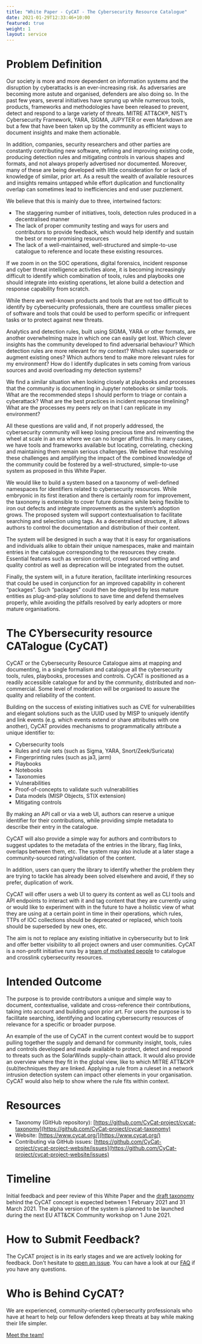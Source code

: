 ```yaml
---
title: "White Paper - CyCAT - The Cybersecurity Resource Catalogue"
date: 2021-01-29T12:33:46+10:00
featured: true
weight: 1
layout: service
---
```


# Problem Definition

Our society is more and more dependent on information systems and the disruption by cyberattacks is an ever-increasing risk. As adversaries are becoming more astute and organised, defenders are also doing so. In the past few years, several initiatives have sprung up while numerous tools, products, frameworks and methodologies have been released to prevent, detect and respond to a large variety of threats. MITRE ATT&CK®, NIST’s Cybersecurity Framework, YARA, SIGMA, JUPYTER or even Markdown are but a few that have been taken up by the community as efficient ways to document insights and make them actionable.

In addition, companies, security researchers and other parties are constantly contributing new software, refining and improving existing code, producing detection rules and mitigating controls in various shapes and formats, and not always properly advertised nor documented. Moreover, many of these are being developed with little consideration for or lack of knowledge of similar, prior art. As a result the wealth of available resources and insights remains untapped while effort duplication and functionality overlap can sometimes lead to inefficiencies and end user puzzlement.

We believe that this is mainly due to three, intertwined factors:

- The staggering number of initiatives, tools, detection rules produced in a decentralised manner
- The lack of proper community testing and ways for users and contributors to provide feedback, which would help identify and sustain the best or more promising resources
- The lack of a well-maintained, well-structured and simple-to-use catalogue to reference and locate these existing resources.

If we zoom in on the SOC operations, digital forensics, incident response and cyber threat intelligence activities alone, it is becoming increasingly difficult to identify which combination of tools, rules and playbooks one should integrate into existing operations, let alone build a detection and response capability from scratch.

While there are well-known products and tools that are not too difficult to identify by cybersecurity professionals, there are countless smaller pieces of software and tools that could be used to perform specific or infrequent tasks or to protect against new threats.

Analytics and detection rules, built using SIGMA, YARA or other formats, are another overwhelming maze in which one can easily get lost. Which clever insights has the community developed to find adversarial behaviour? Which detection rules are more relevant for my context? Which rules supersede or augment existing ones? Which authors tend to make more relevant rules for my environment? How do I identify duplicates in sets coming from various sources and avoid overloading my detection systems?

We find a similar situation when looking closely at playbooks and processes that the community is documenting in Jupyter notebooks or similar tools. What are the recommended steps I should perform to triage or contain a cyberattack? What are the best practices in incident response timelining? What are the processes my peers rely on that I can replicate in my environment?

All these questions are valid and, if not properly addressed, the cybersecurity community will keep losing precious time and reinventing the wheel at scale in an era where we can no longer afford this. In many cases, we have tools and frameworks available but locating, correlating, checking and maintaining them remain serious challenges. We believe that resolving these challenges and amplifying the impact of the combined knowledge of the community could be fostered by a well-structured, simple-to-use system as proposed in this White Paper.

We would like to build a system based on a taxonomy of well-defined namespaces for identifiers related to cybersecurity resources. While embryonic in its first iteration and there is certainly room for improvement, the taxonomy is extensible to cover future domains while being flexible to iron out defects and integrate improvements as the system’s adoption grows. The proposed system will support contextualisation to facilitate searching and selection using tags. As a decentralised structure, it allows authors to control the documentation and distribution of their content.

The system will be designed in such a way that it is easy for organisations and individuals alike to obtain their unique namespaces, make and maintain entries in the catalogue corresponding to the resources they create. Essential features such as version control, crowd sourced vetting and quality control as well as deprecation will be integrated from the outset.

Finally, the system will, in a future iteration, facilitate interlinking resources that could be used in conjunction for an improved capability in coherent “packages”. Such “packages” could then be deployed by less mature entities as plug-and-play solutions to save time and defend themselves properly, while avoiding the pitfalls resolved by early adopters or more mature organisations.

# The CYbersecurity resource CATalogue (CyCAT)

CyCAT or the Cybersecurity Resource Catalogue aims at mapping and documenting, in a single formalism and catalogue all the cybersecurity tools, rules, playbooks, processes and controls. CyCAT is positioned as a readily accessible catalogue for and by the community, distributed and non-commercial. Some level of moderation will be organised to assure the quality and reliability of the content.

Building on the success of existing initiatives such as CVE for vulnerabilities and elegant solutions such as the UUID used by MISP to uniquely identify and link events (e.g. which events extend or share attributes with one another), CyCAT provides mechanisms to programmatically attribute a unique identifier to:

- Cybersecurity tools
- Rules and rule sets (such as Sigma, YARA, Snort/Zeek/Suricata)
- Fingerprinting rules (such as ja3, jarm)
- Playbooks
- Notebooks
- Taxonomies
- Vulnerabilities
- Proof-of-concepts to validate such vulnerabilities
- Data models (MISP Objects, STIX extension)
- Mitigating controls

By making an API call or via a web UI, authors can reserve a unique identifier for their contributions, while providing simple metadata to describe their entry in the catalogue.

CyCAT will also provide a simple way for authors and contributors to suggest updates to the metadata of the entries in the library, flag links, overlaps between them, etc. The system may also include at a later stage a community-sourced rating/validation of the content.

In addition, users can query the library to identify whether the problem they are trying to tackle has already been solved elsewhere and avoid, if they so prefer, duplication of work.

CyCAT will offer users a web UI to query its content as well as CLI tools and API endpoints to interact with it and tag content that they are currently using or would like to experiment with in the future to have a holistic view of what they are using at a certain point in time in their operations, which rules, TTPs of IOC collections should be deprecated or replaced, which tools should be superseded by new ones, etc.

The aim is not to replace any existing initiative in cybersecurity but to link and offer better visibility to all project owners and user communities. CyCAT is a non-profit initiative runs by a [team of motivated people](/team/) to catalogue and crosslink cybersecurity resources.

# Intended Outcome

The purpose is to provide contributors a unique and simple way to document, contextualise, validate and cross-reference their contributions, taking into account and building upon prior art. For users the purpose is to facilitate searching, identifying and locating cybersecurity resources of relevance for a specific or broader purpose.

An example of the use of CyCAT in the current context would be to support pulling together the supply and demand for community insight, tools, rules and controls developed and made available to protect, detect and respond to threats such as the SolarWinds supply-chain attack. It would also provide an overview where they fit in the global view, like to which MITRE ATT&CK® (sub)techniques they are linked. Applying a rule from a ruleset in a network intrusion detection system can impact other elements in your organisation. CyCAT would also help to show where the rule fits within context.

# Resources

- Taxonomy (GitHub repository): [https://github.com/CyCat-project/cycat-taxonomy](https://github.com/CyCat-project/cycat-taxonomy)
- Website: [https://www.cycat.org/](https://www.cycat.org/)
- Contributing via GitHub issues: [https://github.com/CyCat-project/cycat-project-website/issues](https://github.com/CyCat-project/cycat-project-website/issues)

# Timeline

Initial feedback and peer review of this White Paper and the [draft taxonomy](https://github.com/CyCat-project/cycat-taxonomy) behind the CyCAT concept is expected between 1 February 2021 and 31 March 2021. The alpha version of the system is planned to be launched during the next EU ATT&CK Community workshop on 1 June 2021.

# How to Submit Feedback?

The CyCAT project is in its early stages and we are actively looking for feedback. Don't hesitate to [open an issue](https://github.com/CyCat-project/cycat-project-website/issues/new/choose). You can have a look at our [FAQ](/faq/) if you have any questions.

# Who is Behind CyCAT?

We are experienced, community-oriented cybersecurity professionals who have at heart to help our fellow defenders keep threats at bay while making their life simpler.

[Meet the team!](/team/)
